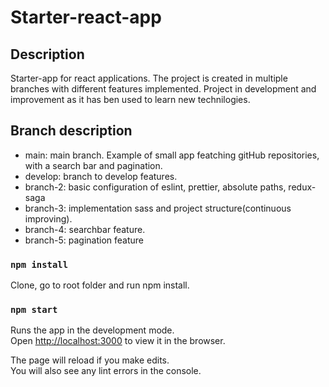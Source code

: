 # Starter-react-app

## Description
Starter-app for react applications. The project is created in multiple branches with different features implemented. Project in development and improvement as it has ben used to learn new technilogies.

## Branch description

- main: main branch. Example of small app featching gitHub repositories, with a search bar and pagination.
- develop: branch to develop features.
- branch-2: basic configuration of eslint, prettier, absolute paths, redux-saga
- branch-3: implementation sass and project structure(continuous improving).
- branch-4: searchbar feature.
- branch-5: pagination feature

### `npm install`

Clone, go to root folder and run npm install.

### `npm start`

Runs the app in the development mode.\
Open [http://localhost:3000](http://localhost:3000) to view it in the browser.

The page will reload if you make edits.\
You will also see any lint errors in the console.


